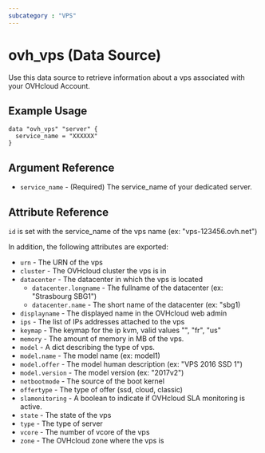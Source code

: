 ```yaml
---
subcategory : "VPS"
---
```


# ovh\_vps (Data Source)

Use this data source to retrieve information about a vps associated with your OVHcloud Account.

## Example Usage

```hcl
data "ovh_vps" "server" {
  service_name = "XXXXXX"
}
```

## Argument Reference

* `service_name` - (Required) The service_name of your dedicated server.

## Attribute Reference

`id` is set with the service\_name of the vps name (ex: "vps-123456.ovh.net")

In addition, the following attributes are exported:

* `urn` - The URN of the vps
* `cluster` - The OVHcloud cluster the vps is in
* `datacenter` - The datacenter in which the vps is located
  * `datacenter.longname` - The fullname of the datacenter (ex: "Strasbourg SBG1")
  * `datacenter.name` - The short name of the datacenter (ex: "sbg1)
* `displayname` - The displayed name in the OVHcloud web admin
* `ips` - The list of IPs addresses attached to the vps
* `keymap` - The keymap for the ip kvm, valid values "", "fr", "us"
* `memory` - The amount of memory in MB of the vps. 
* `model` - A dict describing the type of vps.
* `model.name` - The model name (ex: model1)
* `model.offer` - The model human description (ex: "VPS 2016 SSD 1")
* `model.version` - The model version (ex: "2017v2")
* `netbootmode` - The source of the boot kernel
* `offertype` - The type of offer (ssd, cloud, classic)
* `slamonitoring` - A boolean to indicate if OVHcloud SLA monitoring is active.
* `state` -  The state of the vps
* `type` - The type of server
* `vcore` - The number of vcore of the vps
* `zone` - The OVHcloud zone where the vps is
